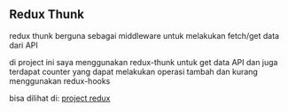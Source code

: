 ## Redux Thunk 

redux thunk berguna sebagai middleware untuk melakukan fetch/get data dari API

di project ini saya menggunakan redux-thunk untuk get data API dan 
juga terdapat counter yang dapat melakukan operasi tambah dan kurang menggunakan redux-hooks

bisa dilihat di: [project redux](https://project-redux-thunk-zaki-khairi.netlify.app/)

